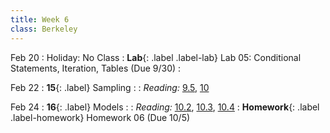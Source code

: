 ```yaml
---
title: Week 6
class: Berkeley
---
```


Feb 20
: Holiday: No Class
: **Lab**{: .label .label-lab} Lab 05: Conditional Statements, Iteration, Tables (Due 9/30)
  : <!--[Lab 05 Worksheet](#)-->

Feb 22
: **15**{: .label} Sampling
  : <!--[Slides]#) &#8226; [Demos](#) &#8226; [Video](#)-->
: *Reading:* [9.5](https://inferentialthinking.com/chapters/09/5/Finding_Probabilities.html), [10](https://inferentialthinking.com/chapters/10/Sampling_and_Empirical_Distributions.html)

Feb 24
: **16**{: .label} Models
  : <!--[Slides]#) &#8226; [Demos](#) &#8226; [Video](#)-->
: *Reading:* [10.2](https://inferentialthinking.com/chapters/10/2/Sampling_from_a_Population.html), [10.3](https://inferentialthinking.com/chapters/10/3/Empirical_Distribution_of_a_Statistic.html), [10.4](https://inferentialthinking.com/chapters/10/4/Random_Sampling_in_Python.html)
: **Homework**{: .label .label-homework} Homework 06 (Due 10/5)
